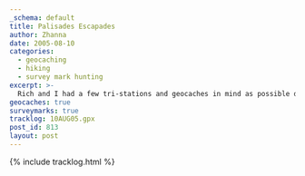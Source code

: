 ```yaml
---
_schema: default
title: Palisades Escapades
author: Zhanna
date: 2005-08-10
categories:
  - geocaching
  - hiking
  - survey mark hunting
excerpt: >- 
  Rich and I had a few tri-stations and geocaches in mind as possible diversions on our day-trip to the Palisades, but the main goal of the day was just hiking and exploring. 
geocaches: true
surveymarks: true
tracklog: 10AUG05.gpx
post_id: 813
layout: post                                                  
---      
```


<!--
Started out at 6:45am
Reached State Line Lookout by 8:45am
Got everything ready, parking lot deserted
Couldn't decide which way to go, but finally chose to take the long route to the south and then come back and do the north there-and-back to the boundary marker if there was time
Headed to ROON
Hopped over the wall and right into the poison ivy,  Yikes!
First mark found was the station mark.  Easy to see as it was marked by a white cross for aerial surveying purposes.  
Then we set out to find RM1.  The distance and direction led us directly to a PI covered boulder.  Rich spotted the mark on the far end.  Originally he was going to avoid it altogether, but he managed to push enough of the vile plants aside that I felt comfortable hopping up on the boulder and taking some photos, and he soon followed.  After we both documented the station disk, we attempted to sight a bearing for RM2.  We didn't think we'd have much luck here; our route from the station woudl take us directly through a huge patch of poison ivy, and it wasn't only on the groudn but climbing the trees as well.  We eventually decided to exit to the road and try to re0enter the area from the other side of the stone wall, closer to where we expected RM2 to be located.  We were able to circumvent some of the PI but were not able to find the mark.  Perhaps in late Fall or Winter (still being careful of the PI vines, of course) we suspect we may have better luck.
Then took a cursory glance around for the drill hole, withotu having any great expectations and, as it turned out, without having any luck.  The boulders lining the east side of the road seem to have been either replaced by or built into a more solid stone wall.  Several of them have drill holes through, but there's no way of knowing which may have been the witness mark, if any.  None was at the precise location indicated on the datasheet.
Then began our hike.  
Went down the path I thought toward the castle, but we headed down the steep hill (slippery because it was so dry, we both skidded on the loose dirt a few times) toward the shore trail.  Along the way found the Alpine ski trail cache, didn't trade anything and managed to avoid the PI.
Then headed downward again, to the intersection where we turned left (north) and headed toward the "Giant Stairs".  Were going to take a break on the rocks, but they were boiling hot.  Rich didn't want to do the rock scramble and it really was too hot anyway.  At least I've seen it, and we can come back in the Fall.  
Retraced our steps and back to the intersection, then through a grove of berry bushes that looked like translucnet red raspberries and were sticky (didn't try them).  Wineberries?  
Path by the shore was alternately open (very hot in sun) and shaded by high weeds and bushes on the left (riverside) and trees/cliffs on the right.
Gentle walk with quiet conversation , found a shaded spot with natural stone "bench" and fireplace for our snack.  Dying of thirst by this point but also ate some sour licorice candies and Rich tried the violet candies (wasn't really a fan, said they tasted like old lady perfume).
Continued on along the path, found the Baywatch on the Hudson cache after quite a bit of searching.  Neat -- located inside part of an old foundation.
Then continued on (takgin a pee break in the PI along the way) somehow missed both piesr where we were going to look for two marks (suspected long gone).  Took a little "Bath" in a fancy stone culvert we found along the way.  Then made our way to the Alpine trail and back up to the top fo the ridge.  
Once at top, went under road just to check out the little tunnel, Rich sweated all over the rocks while a cyclist went by on the road.  Back through tunnel and started back up the trail, talking abotu McPhee and other interesting books.  
Made our way out this and that little trail to every overlook we could find.  Eventually found ourselves right near BURNETT!  Climbed through fence and out onto the cliff despite Rich's trepidation. :~)  He was pretty sure he knew it was on the far rock but didn't want to go out there, both because of the PI and because of the cliff.  I went out and found the cross immediately.  Rich came out too and we took our photos and just chatted for a while.  We then crossed back to the "legal" side of the fence and tried to spot some of the reference land,marks, without much luck.  We did find the power station, but that's about it.
then we continued north along the  trail and found two more neat overlooks -- remember "Dagny's View" and what Rich said about how this place always reminds him of Dagny looking out over the river down to the city skyscrapers from their Hudson estate.
Continued toward the Castle, found "don't miss the castle" along the way.  Didn't trade but found a nice log to sit and rest, where R was getting sleepy. :)
Played around at the castle for a while taking photos and just exploring.  Finally continued on, climbing some more since "High Point" is apparently not the high point of this ridge!  
Back at the oarking area (now somewhat busier), we were dying of thuirst having finished out drinks at Dagny's View earlier.  After cleaning up and changing, we bought 5 Snapples in the gift shop and drank them down while standing on the observatin platform in about 5 minutes!  Never drank anything that fast, never felt that good. Sunshine felt fabulous standing there with him looking out over the river, even though ti was almost unbearably hot.  
Where to go for supper?  R knew of a large mall about 10 miles away  we checked his IQue and what a surprise there was an Outbakc restaurant there.  Well, we had to go.  Got there without a problem but the GPS was pointing us to the Home Depot.  couldn't find outback.  Turned right and got sucked into the labyrunthine parking lot of the main entrance of the mall, and behind CUBEARS1.  Eventually turned left and found the hidden Outback restaurant *inside* the mall across from the Legal Sea Foods.  
Good dininer, lots of fun playing around with him and his foot and leg cramps.  Shrimp appetizer with "mustardy" sauce on brown bread.  Blue cheese chopped salad.  He had steak and sweet potato (cooked a little too long) and I had ribs which he loved.  Lots of great conversation and fun.
When done we were looking at the IMAX theater but decided it was too alte already to see a show.  "Hmm, it would be nice if there was a directory around here" "Uh, something like that, huge sign that says directory on 4 sides?!" He spotted the LEGO store!  Was unexpected treat wandering around the mall with him—never though I'd be in a mall with him!  Got large bucket of pick-a-brick whiel he asked some questions about the various parts and looked around at the displays in the store.  Also bought some small polybags for cache prizes.
Some more wandering, but the mall was closing so we decided to leave.
Great ride home, listening to Beach Boys and Neil Diamond.  Nice hug too.
-->

{% include tracklog.html %}